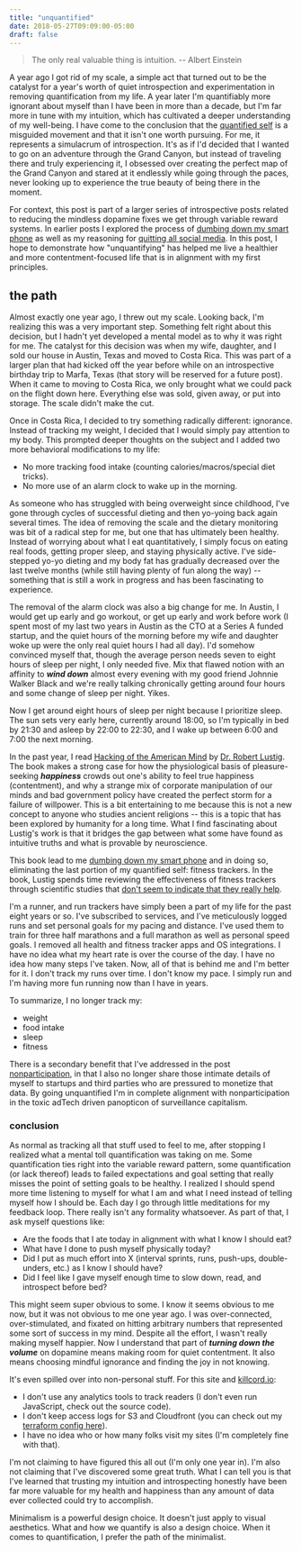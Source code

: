 ```yaml
---
title: "unquantified"
date: 2018-05-27T09:09:00-05:00
draft: false
---
```


> The only real valuable thing is intuition.
> -- Albert Einstein

A year ago I got rid of my scale, a simple act that turned out to be the catalyst for a year's worth of quiet introspection and experimentation in removing quantification from my life. A year later I'm quantifiably more ignorant about myself than I have been in more than a decade, but I'm far more in tune with my intuition, which has cultivated a deeper understanding of my well-being. I have come to the conclusion that the [quantified self](https://en.wikipedia.org/wiki/Quantified_self) is a misguided movement and that it isn't one worth pursuing. For me, it represents a simulacrum of introspection. It's as if I'd decided that I wanted to go on an adventure through the Grand Canyon, but instead of traveling there and truly experiencing it, I obsessed over creating the perfect map of the Grand Canyon and stared at it endlessly while going through the paces, never looking up to experience the true beauty of being there in the moment.

For context, this post is part of a larger series of introspective posts related to reducing the mindless dopamine fixes we get through variable reward systems. In earlier posts I explored the process of [dumbing down my smart phone](https://nomasters.io/posts/dumber-phone/) as well as my reasoning for [quitting all social media](https://nomasters.io/posts/nonparticipation/). In this post, I hope to demonstrate how "unquantifying" has helped me live a healthier and more contentment-focused life that is in alignment with my first principles.

## the path

Almost exactly one year ago, I threw out my scale. Looking back, I'm realizing this was a very important step. Something felt right about this decision, but I hadn't yet developed a mental model as to why it was right for me. The catalyst for this decision was when my wife, daughter, and I sold our house in Austin, Texas and moved to Costa Rica. This was part of a larger plan that had kicked off the year before while on an introspective birthday trip to Marfa, Texas (that story will be reserved for a future post). When it came to moving to Costa Rica, we only brought what we could pack on the flight down here. Everything else was sold, given away, or put into storage. The scale didn't make the cut.

Once in Costa Rica, I decided to try something radically different: ignorance. Instead of tracking my weight, I decided that I would simply pay attention to my body. This prompted deeper thoughts on the subject and I added two more behavioral modifications to my life:

- No more tracking food intake (counting calories/macros/special diet tricks).
- No more use of an alarm clock to wake up in the morning.

As someone who has struggled with being overweight since childhood, I've gone through cycles of successful dieting and then yo-yoing back again several times. The idea of removing the scale and the dietary monitoring was bit of a radical step for me, but one that has ultimately been healthy. Instead of worrying about what I eat quantitatively, I simply focus on eating real foods, getting proper sleep, and staying physically active. I've side-stepped yo-yo dieting and my body fat has gradually decreased over the last twelve months (while still having plenty of fun along the way) -- something that is still a work in progress and has been fascinating to experience.

The removal of the alarm clock was also a big change for me. In Austin, I would get up early and go workout, or get up early and work before work (I spent most of my last two years in Austin as the CTO at a Series A funded startup, and the quiet hours of the morning before my wife and daughter woke up were the only real quiet hours I had all day). I'd somehow convinced myself that, though the average person needs seven to eight hours of sleep per night, I only needed five. Mix that flawed notion with an affinity to **_wind down_** almost every evening with my good friend Johnnie Walker Black and we're really talking chronically getting around four hours and some change of sleep per night. Yikes.

Now I get around eight hours of sleep per night because I prioritize sleep. The sun sets very early here, currently around 18:00, so I'm typically in bed by 21:30 and asleep by 22:00 to 22:30, and I wake up between 6:00 and 7:00 the next morning.

In the past year, I read [Hacking of the American Mind](https://www.goodreads.com/book/show/34237719-the-hacking-of-the-american-mind) by [Dr. Robert Lustig](https://en.wikipedia.org/wiki/Robert_Lustig). The book makes a strong case for how the physiological basis of pleasure-seeking **_happiness_** crowds out one's ability to feel true happiness (contentment), and why a strange mix of corporate manipulation of our minds and bad government policy have created the perfect storm for a failure of willpower. This is a bit entertaining to me because this is not a new concept to anyone who studies ancient religions -- this is a topic that has been explored by humanity for a long time. What I find fascinating about Lustig's work is that it bridges the gap between what some have found as intuitive truths and what is provable by neuroscience.

This book lead to me [dumbing down my smart phone](https://nomasters.io/posts/dumber-phone/) and in doing so, eliminating the last portion of my quantified self: fitness trackers. In the book, Lustig spends time reviewing the effectiveness of fitness trackers through scientific studies that [don't seem to indicate that they really help](https://www.npr.org/sections/health-shots/2016/09/20/494631423/weight-loss-on-your-wrist-fitness-trackers-may-not-help).

I'm a runner, and run trackers have simply been a part of my life for the past eight years or so. I've subscribed to services, and I've meticulously logged runs and set personal goals for my pacing and distance. I've used them to train for three half marathons and a full marathon as well as personal speed goals. I removed all health and fitness tracker apps and OS integrations. I have no idea what my heart rate is over the course of the day. I have no idea how many steps I've taken. Now, all of that is behind me and I'm better for it. I don't track my runs over time. I don't know my pace. I simply run and I'm having more fun running now than I have in years.

To summarize, I no longer track my:

- weight
- food intake
- sleep
- fitness

There is a secondary benefit that I've addressed in the post [nonparticipation](https://nomasters.io/posts/nonparticipation/), in that I also no longer share those intimate details of myself to startups and third parties who are pressured to monetize that data. By going unquantified I'm in complete alignment with nonparticipation in the toxic adTech driven panopticon of surveillance capitalism.

### conclusion

As normal as tracking all that stuff used to feel to me, after stopping I realized what a mental toll quantification was taking on me. Some quantification ties right into the variable reward pattern, some quantification (or lack thereof) leads to failed expectations and goal setting that really misses the point of setting goals to be healthy. I realized I should spend more time listening to myself for what I am and what I need instead of telling myself how I should be. Each day I go through little meditations for my feedback loop. There really isn't any formality whatsoever. As part of that, I ask myself questions like:

- Are the foods that I ate today in alignment with what I know I should eat?
- What have I done to push myself physically today?
- Did I put as much effort into X (interval sprints, runs, push-ups, double-unders, etc.) as I know I should have?
- Did I feel like I gave myself enough time to slow down, read, and introspect before bed?

This might seem super obvious to some. I know it seems obvious to me now, but it was not obvious to me one year ago. I was over-connected, over-stimulated, and fixated on hitting arbitrary numbers that represented some sort of success in my mind. Despite all the effort, I wasn't really making myself happier. Now I understand that part of **_turning down the volume_** on dopamine means making room for quiet contentment. It also means choosing mindful ignorance and finding the joy in not knowing.

It's even spilled over into non-personal stuff. For this site and [killcord.io](https://killcord.io):

- I don't use any analytics tools to track readers (I don't even run JavaScript, check out the source code).
- I don't keep access logs for S3 and Cloudfront (you can check out my [terraform config here](https://github.com/nomasters/nomasters.io/tree/master/terraform)).
- I have no idea who or how many folks visit my sites (I'm completely fine with that).

I'm not claiming to have figured this all out (I'm only one year in). I'm also not claiming that I've discovered some great truth. What I can tell you is that I've learned that trusting my intuition and introspecting honestly have been far more valuable for my health and happiness than any amount of data ever collected could try to accomplish.

Minimalism is a powerful design choice. It doesn't just apply to visual aesthetics. What and how we quantify is also a design choice. When it comes to quantification, I prefer the path of the minimalist.
